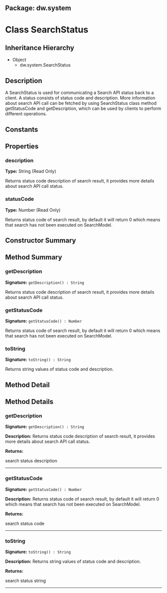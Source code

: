 ## Package: dw.system

# Class SearchStatus

## Inheritance Hierarchy

- Object
  - dw.system.SearchStatus

## Description

A SearchStatus is used for communicating a Search API status back to a client. A status consists of status code and description. More information about search API call can be fetched by using SearchStatus class method getStatusCode and getDescription, which can be used by clients to perform different operations.

## Constants

## Properties

### description

**Type:** String (Read Only)

Returns status code description of search result, it provides more details about search API call status.

### statusCode

**Type:** Number (Read Only)

Returns status code of search result, by default it will return 0 which means that search has not been executed
 on SearchModel.

## Constructor Summary

## Method Summary

### getDescription

**Signature:** `getDescription() : String`

Returns status code description of search result, it provides more details about search API call status.

### getStatusCode

**Signature:** `getStatusCode() : Number`

Returns status code of search result, by default it will return 0 which means that search has not been executed on SearchModel.

### toString

**Signature:** `toString() : String`

Returns string values of status code and description.

## Method Detail

## Method Details

### getDescription

**Signature:** `getDescription() : String`

**Description:** Returns status code description of search result, it provides more details about search API call status.

**Returns:**

search status description

---

### getStatusCode

**Signature:** `getStatusCode() : Number`

**Description:** Returns status code of search result, by default it will return 0 which means that search has not been executed on SearchModel.

**Returns:**

search status code

---

### toString

**Signature:** `toString() : String`

**Description:** Returns string values of status code and description.

**Returns:**

search status string

---